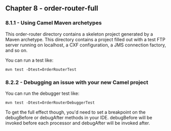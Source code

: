 Chapter 8 - order-router-full
----------------

### 8.1.1 - Using Camel Maven archetypes

This order-router directory contains a skeleton project generated by a Maven archetype. This directory contains a project filled out with a test FTP server running on localhost, a CXF configuration, a JMS connection factory, and so on. 

You can run a test like:

	mvn test -Dtest=OrderRouterTest

### 8.2.2 - Debugging an issue with your new Camel project

You can run the debugger test like:

	mvn test -Dtest=OrderRouterDebuggerTest

To get the full effect though, you'd need to set a breakpoint on the debugBefore or debugAfter methods in your IDE. debugBefore will be invoked before each processor and debugAfter will be invoked after.
